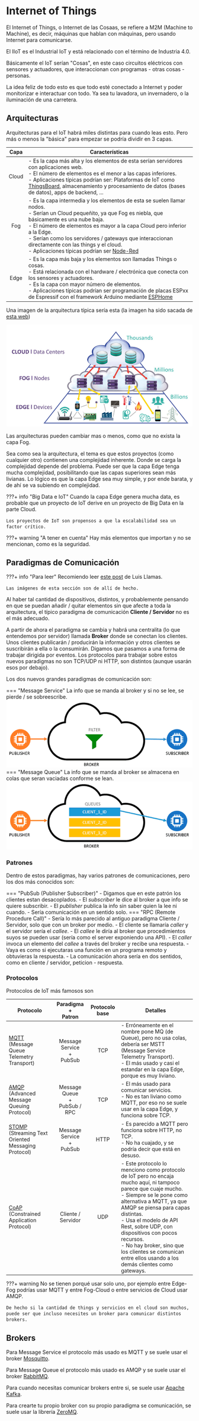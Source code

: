# Internet of Things

El Internet of Things, o Internet de las Cosaas, se refiere a M2M (Machine to Machine), es decir, máquinas que hablan con máquinas, pero usando Internet para comunicarse.

El IIoT es el Industrial IoT y está relacionado con el término de Industria 4.0.

Básicamente el IoT serían "Cosas", en este caso circuitos eléctricos con sensores y actuadores, que interaccionan con programas - otras cosas - personas.

La idea feliz de todo esto es que todo esté conectado a Internet y poder monitorizar e interactuar con todo. Ya sea tu lavadora, un invernadero, o la iluminación de una carretera.

## Arquitecturas

Arquitecturas para el IoT habrá miles distintas para cuando leas esto. Pero más o menos la "básica" para empezar se podría dividir en 3 capas.

| Capa | Características |
| :--: | --------------- |
| Cloud | - Es la capa más alta y los elementos de esta serían servidores con aplicaciones web.<br>- El número de elementos es el menor a las capas inferiores.<br>- Aplicaciones típicas podrían ser: Plataformas de IoT como [ThingsBoard](https://thingsboard.io/), almacenamiento y procesamiento de datos (bases de datos), apps de backend, ... |
| Fog | - Es la capa intermedia y los elementos de esta se suelen llamar nodos.<br>- Serían un Cloud pequeñito, ya que Fog es niebla, que básicamente es una nube baja.<br>- El número de elementos es mayor a la capa Cloud pero inferior a la Edge.<br>- Serían como los servidores / gateways que interaccionan directamente con las things y el cloud.<br>- Aplicaciones típicas podrían ser [Node-Red](https://nodered.org/) |
| Edge | - Es la capa más baja y los elementos son llamadas Things o cosas.<br>- Está relacionada con el hardware / electrónica que conecta con los sensores y actuadores.<br>- Es la capa con mayor número de elementos.<br>- Aplicaciones típicas podrían ser programación de placas ESPxx de Espressif con el framework Arduino mediante [ESPHome](https://esphome.io/) |

Una imagen de la arquitectura típica sería esta (la imagen ha sido sacada de [esta web](https://leanbi.ch/en/blog/iot-and-predictive-analytics-fog-and-edge-computing-for-industries-versus-cloud-19-1-2018/))

![IoT Arquitectura en 3 capas: Edge-Fog-Cloud](iot_achitecture.png)

Las arquitecturas pueden cambiar mas o menos, como que no exista la capa Fog.

Sea como sea la arquitectura, el tema es que estos proyectos (como cualquier otro) contienen una complejidad inherente. Donde se carga la complejidad depende del problema. Puede ser que la capa Edge tenga mucha complejidad, posibilitando que las capas superiores sean más livianas. Lo lógico es que la capa Edge sea muy simple, y por ende barata, y de ahí se va subiendo en complejidad.

???+ info "Big Data e IoT"
    Cuando la capa Edge genera mucha data, es probable que un proyecto de IoT derive en un proyecto de Big Data en la parte Cloud.

    Los proyectos de IoT son propensos a que la escalabilidad sea un factor crítico.

???+ warning "A tener en cuenta"
    Hay más elementos que importan y no se mencionan, como es la seguridad.

## Paradigmas de Comunicación

???+ info "Para leer"
    Recomiendo leer [este post](https://www.luisllamas.es/protocolos-de-comunicacion-para-iot/) de Luis Llamas.

    Las imágenes de esta sección son de allí de hecho.

Al haber tal cantidad de dispositivos, distintos, y probablemente pensando en que se puedan añadir / quitar elementos sin que afecte a toda la arquitectura, el típico paradigma de comunicación **Cliente / Servidor** no es el más adecuado.

A partir de ahora el paradigma se cambia y habrá una centralita (lo que entendemos por servidor) llamada **Broker** donde se conectan los clientes. Unos clientes publicarán / producirán la información y otros clientes se suscribirán a ella o la consumirán. Digamos que pasamos a una forma de trabajar dirigida por eventos. Los protocolos para trabajar sobre estos nuevos paradigmas no son TCP/UDP ni HTTP, son distintos (aunque usarán esos por debajo).

Los dos nuevos grandes paradigmas de comunicación son:

=== "Message Service"
    La info que se manda al broker y si no se lee, se pierde / se sobreescribe.
    ![Esquema de Message Service](message_service.png)
=== "Message Queue"
    La info que se manda al broker se almacena en colas que seran vaciadas conforme se lean.
    ![Esquema de Message Queue](message_queue.png)

### Patrones

Dentro de estos paradigmas, hay varios patrones de comunicaciones, pero los dos más conocidos son:

=== "PubSub (Publisher Subscriber)"
    - Digamos que en este patrón los clientes estan desacoplados.
    - El *subscriber* le dice al broker a que info se quiere subscribir.
    - El *publisher* publica la info sin saber quien la lee ni cuando.
    - Sería comunicación en un sentido solo.
=== "RPC (Remote Procedure Call)"
    - Sería lo más parecido al antiguo paradigma Cliente / Servidor, solo que con un broker por medio.
    - El cliente se llamaría *caller* y el servidor sería el *callee*.
    - El *callee* le diría al broker que procedimientos suyos se pueden usar (sería como el server exponiendo una API).
    - El *caller* invoca un elemento del *callee* a través del broker y recibe una respuesta.
    - Vaya es como si ejecutaras una función en un programa remoto y obtuvieras la respuesta.
    - La comunicación ahora sería en dos sentidos, como en cliente / servidor, peticion - respuesta.

### Protocolos

Protocolos de IoT más famosos son

| Protocolo | Paradigma<br>+<br>Patron | Protocolo base | Detalles |
| --------- | :----------------: | :------------: | -------- |
| [MQTT](https://mqtt.org/)<br>(Message Queue Telemetry Transport) | Message Service<br>+<br>PubSub | TCP | - Erróneamente en el nombre pone MQ (de Queue), pero no usa colas, debería ser MSTT (Message Service Telemetry Transport).<br>- El más usado y casi el estandar en la capa Edge, porque es muy liviano. |
| [AMQP](https://www.amqp.org/)<br>(Advanced Message Queuing Protocol) | Message Queue<br>+<br>PubSub / RPC | TCP | - El más usado para comunicar servicios.<br>- No es tan liviano como MQTT, por eso no se suele usar en la capa Edge, y funciona sobre TCP. |
| [STOMP](http://stomp.github.io/)<br>(Streaming Text Oriented Messaging Protocol) | Message Service<br>+<br>PubSub | HTTP | - Es parecido a MQTT pero funciona sobre HTTP, no TCP.<br>- No ha cuajado, y se podría decir que está en desuso. |
| [CoAP](https://coap.technology/)<br>(Constrained Application Protocol)| Cliente / Servidor | UDP | - Este protocolo lo menciono como protocolo de IoT pero no encaja mucho aquí, ni tampoco parece que cuaje mucho.<br>- Siempre se le pone como alternativa a MQTT, ya que AMQP se piensa para capas distintas.<br>- Usa el modelo de API Rest, sobre UDP, con dispositivos con pocos recursos.<br>- No hay broker, sino que los clientes se comunican entre ellos usando a los demás clientes como gateways. |

???+ warning
    No se tienen porqué usar solo uno, por ejemplo entre Edge-Fog podrías usar MQTT y entre Fog-Cloud o entre servicios de Cloud usar AMQP.

    De hecho si la cantidad de things y servicios en el cloud son muchos, puede ser que incluso necesites un broker para comunicar distintos brokers.

## Brokers

Para Message Service el protocolo más usado es MQTT y se suele usar el broker [Mosquitto](https://mosquitto.org/).

Para Message Queue el protocolo más usado es AMQP y se suele usar el broker [RabbitMQ](https://www.rabbitmq.com/).

Para cuando necesitas comunicar brokers entre si, se suele usar [Apache Kafka](https://kafka.apache.org/).

Para crearte tu propio broker con su propio paradigma se comunicación, se suele usar la librería [ZeroMQ](https://zeromq.org/).
